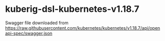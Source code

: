 # kuberig-dsl-kubernetes-v1.18.7

Swagger file downloaded from https://raw.githubusercontent.com/kubernetes/kubernetes/v1.18.7/api/openapi-spec/swagger.json
